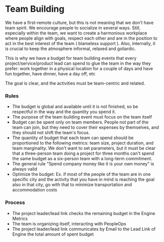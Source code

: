 
# Team Building

We have a first-remote culture, but this is not meaning that we don't have team spirit. We encourage people to socialize in several ways. Still, especially within the team, we want to create a harmonious workplace where people align with goals, respect each other and are in the position to act in the best interest of the team ( blameless support ).
Also, internally, it is crucial to keep the atmosphere informal, relaxed and goliardic.

This is why we have a budget for team building events that every project/service/product lead can spend to glue the team in the way they prefer: work together in a physical location for a couple of days and have fun together, have dinner, have a day off, etc

The goal is clear, and the activities must be team-centric and related.

### Rules

* The budget is global and available until it is not finished, so be respectful in the way and the quantity you spend it.
* The purpose of the team building event must focus on the team itself   
* Budget can be spent only on team members. People not part of the team can join, but they need to cover their expenses by themselves, and they should not shift the team's focus.
* The quantity of budget that each team can spend should be proportioned to the following metrics: team size, project duration, and team marginality. We don't want to set parameters, but it must be clear that a three-person team doing a project for three months can't spend the same budget as a six-person team with a long-term commitment. 
* The general rule "Spend company money like it is your own money" is always valid
* Optimize the budget: Ex. if most of the people of the team are in one specific city and the activity that you have in mind is reaching the goal also in that city, go with that to minimize transportation and accommodation costs


### Process

* The project leader/lead link checks the remaining budget in the Engine Metrics
* The team is organizing itself, interacting with PeopleOps 
* The project leader/lead link communicates by Email to the Lead Link of Engine the total amount of spent budget 
